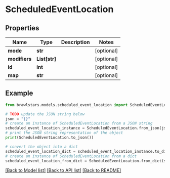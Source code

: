 # ScheduledEventLocation


## Properties

Name | Type | Description | Notes
------------ | ------------- | ------------- | -------------
**mode** | **str** |  | [optional] 
**modifiers** | **List[str]** |  | [optional] 
**id** | **int** |  | [optional] 
**map** | **str** |  | [optional] 

## Example

```python
from brawlstars.models.scheduled_event_location import ScheduledEventLocation

# TODO update the JSON string below
json = "{}"
# create an instance of ScheduledEventLocation from a JSON string
scheduled_event_location_instance = ScheduledEventLocation.from_json(json)
# print the JSON string representation of the object
print(ScheduledEventLocation.to_json())

# convert the object into a dict
scheduled_event_location_dict = scheduled_event_location_instance.to_dict()
# create an instance of ScheduledEventLocation from a dict
scheduled_event_location_from_dict = ScheduledEventLocation.from_dict(scheduled_event_location_dict)
```
[[Back to Model list]](../README.md#documentation-for-models) [[Back to API list]](../README.md#documentation-for-api-endpoints) [[Back to README]](../README.md)


